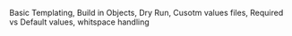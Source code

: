Basic Templating, Build in Objects, Dry Run, Cusotm values files, Required vs Default values, whitspace handling

